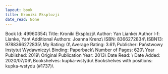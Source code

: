 ```yaml
---
layout: book
title: Kroniki Eksplozji
date_read: None
---
```


Book Id: 49960354\ 
Title: Kroniki Eksplozji\ 
Author: Yan Lianke\ 
Author l-f: Lianke, Yan\ 
Additional Authors: Joanna Krenz\ 
ISBN: 8366272834\ 
ISBN13: 9788366272835\ 
My Rating: 0\ 
Average Rating: 3.61\ 
Publisher: Państwowy Instytut Wydawniczy\ 
Binding: Paperback\ 
Number of Pages: 620\ 
Year Published: 2019\ 
Original Publication Year: 2013\ 
Date Read: \ 
Date Added: 2020/07/06\ 
Bookshelves: kupka-wstydu\ 
Bookshelves with positions: kupka-wstydu (#1737)\ 

